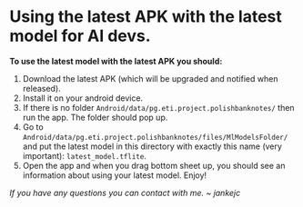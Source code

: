 # Using the latest APK with the latest model for AI devs.
**To use the latest model with the latest APK you should:**
1. Download the latest APK (which will be upgraded and notified when released).
2. Install it on your android device.
3. If there is no folder ```Android/data/pg.eti.project.polishbanknotes/``` then run the app. The folder should pop up. 
4. Go to ```Android/data/pg.eti.project.polishbanknotes/files/MlModelsFolder/``` and put the latest model in this directory with exactly this name (very important): ```latest_model.tflite```.
5. Open the app and when you drag bottom sheet up, you should see an information about using your latest model. Enjoy!

*If you have any questions you can contact with me. ~ jankejc*